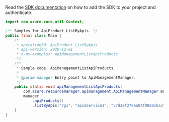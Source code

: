 Read the [SDK documentation](https://github.com/Azure/azure-sdk-for-java/blob/azure-resourcemanager-apimanagement_1.0.0-beta.2/sdk/apimanagement/azure-resourcemanager-apimanagement/README.md) on how to add the SDK to your project and authenticate.

```java
import com.azure.core.util.Context;

/** Samples for ApiProduct ListByApis. */
public final class Main {
    /*
     * operationId: ApiProduct_ListByApis
     * api-version: 2020-12-01
     * x-ms-examples: ApiManagementListApiProducts
     */
    /**
     * Sample code: ApiManagementListApiProducts.
     *
     * @param manager Entry point to ApiManagementManager.
     */
    public static void apiManagementListApiProducts(
        com.azure.resourcemanager.apimanagement.ApiManagementManager manager) {
        manager
            .apiProducts()
            .listByApis("rg1", "apimService1", "57d2ef278aa04f0888cba3f3", null, null, null, Context.NONE);
    }
}
```

